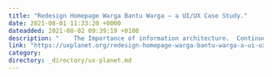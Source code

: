 ```yaml
---
title: "Redesign Homepage Warga Bantu Warga — a UI/UX Case Study."
date: 2021-08-01 11:33:20 +0000
dateadded: 2021-08-02 09:39:19 +0100
description: "    The Importance of information architecture.  Continue reading on UX Planet »  "
link: "https://uxplanet.org/redesign-homepage-warga-bantu-warga-a-ui-ux-case-study-801fe76d2383?source=rss----819cc2aaeee0---4"
category:
directory: _directory/ux-planet.md
---
```

